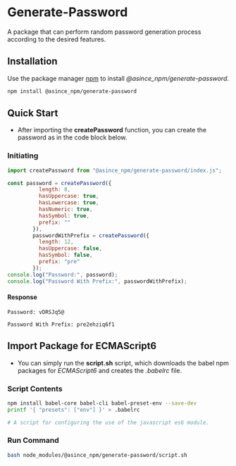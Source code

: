 # Generate-Password

A package that can perform random password generation process according to the desired features.

## Installation

Use the package manager [npm](https://www.npmjs.com/) to install *@asince_npm/generate-password*.

```bash
npm install @asince_npm/generate-password
```

## Quick Start

* After importing the **createPassword** function, you can create the password as in the code block below.

### Initiating

```js
import createPassword from "@asince_npm/generate-password/index.js";

const password = createPassword({
          length: 8,
          hasUppercase: true,
          hasLowercase: true,
          hasNumeric: true,
          hasSymbol: true,
          prefix: ""
        }),
        passwordWithPrefix = createPassword({
          length: 12,
          hasUppercase: false,
          hasSymbol: false,
          prefix: "pre"
        });
console.log("Password:", password);
console.log("Password With Prefix:", passwordWithPrefix);

```

#### Response

```
Password: vDRSJq5@

Password With Prefix: pre2ehziq6f1
```

## Import Package for ECMAScript6

- You can simply run the **script.sh** script, which downloads the babel npm packages for *ECMAScript6* and creates the
  *.babelrc* file.

### Script Contents
````sh
npm install babel-core babel-cli babel-preset-env --save-dev
printf '{ "presets": ["env"] }' > .babelrc

# A script for configuring the use of the javascript es6 module.
````
### Run Command
```bash
bash node_modules/@asince_npm/generate-password/script.sh
```